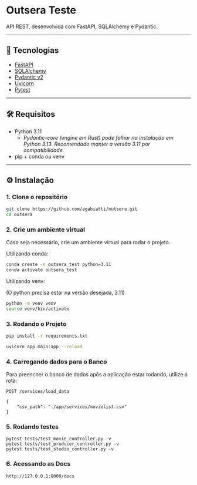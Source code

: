 # Outsera Teste

API REST, desenvolvida com FastAPI, SQLAlchemy e Pydantic.

---

## 🚀 Tecnologias

- [FastAPI](https://fastapi.tiangolo.com/)
- [SQLAlchemy](https://www.sqlalchemy.org/)
- [Pydantic v2](https://docs.pydantic.dev/)
- [Uvicorn](https://www.uvicorn.org/)
- [Pytest](https://docs.pytest.org/)

---

## 🛠️ Requisitos

- Python 3.11
    * *Pydantic-core (engine em Rust) pode falhar na instalação em Python 3.13. Recomendado manter a versão 3.11 por compatibilidade.*
- pip + conda ou venv

---

## ⚙️ Instalação

### 1. Clone o repositório

```bash
git clone https://github.com/agabiatti/outsera.git
cd outsera
```

### 2. Crie um ambiente virtual

Caso seja necessário, crie um ambiente virtual para rodar o projeto.

Utilizando conda:

```bash
conda create -n outsera_test python=3.11
conda activate outsera_test
```

Utilizando venv:

(O python precisa estar na versão desejada, 3.11)

```bash
python -m venv venv
source venv/bin/activate
```

### 3. Rodando o Projeto

```bash
pip install -r requirements.txt

uvicorn app.main:app --reload
```

### 4. Carregando dados para o Banco

Para preencher o banco de dados após a aplicação estar rodando, utilize a rota:

```
POST /services/load_data

{
    "csv_path": "./app/services/movielist.csv"
}
```

### 5. Rodando testes

```
pytest tests/test_movie_controller.py -v
pytest tests/test_producer_controller.py -v
pytest tests/test_studio_controller.py -v
```

### 6. Acessando as Docs

```
http://127.0.0.1:8000/docs
```